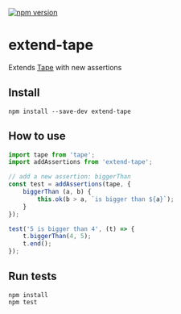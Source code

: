 [![npm version](https://badge.fury.io/js/extend-tape.svg)](https://badge.fury.io/js/extend-tape)
# extend-tape
Extends [Tape](https://github.com/substack/tape) with new assertions
## Install
```console
npm install --save-dev extend-tape
```
## How to use
```javascript
import tape from 'tape';
import addAssertions from 'extend-tape';

// add a new assertion: biggerThan
const test = addAssertions(tape, {
    biggerThan (a, b) {
        this.ok(b > a, `is bigger than ${a}`);
    }
});

test('5 is bigger than 4', (t) => {
    t.biggerThan(4, 5);
    t.end();
});
```

## Run tests
```console
npm install
npm test
```
